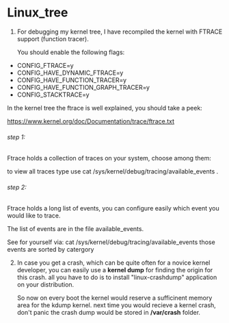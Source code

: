 Linux_tree
==========

1) For debugging my kernel tree, I have recompiled the kernel with FTRACE support (function tracer).

   You should enable the following flags:

* CONFIG_FTRACE=y
* CONFIG_HAVE_DYNAMIC_FTRACE=y
* CONFIG_HAVE_FUNCTION_TRACER=y
* CONFIG_HAVE_FUNCTION_GRAPH_TRACER=y
* CONFIG_STACKTRACE=y

In the kernel tree the ftrace is well explained, you should take a peek:

https://www.kernel.org/doc/Documentation/trace/ftrace.txt

###### step 1:
Ftrace holds a collection of traces on your system, choose among them:

to view all traces type use cat /sys/kernel/debug/tracing/available_events .

###### step 2:

Ftrace holds a long list of events, you can configure easily which event you would like to trace.

The list of events are in the file available_events. 

See for yourself via: cat /sys/kernel/debug/tracing/available_events
those events are sorted by catergory




2) In case you get a crash, which can be quite often for a novice kernel developer,
   you can easily use a **kernel dump** for finding the origin for this crash. 
   all you have to do is to install "linux-crashdump" application on your distribution.
   
   So now on every boot the kernel would reserve a sufficinent memory area for the kdump kernel.
   next time you would recieve a kernel crash, don't panic the crash dump would be stored in 
   **/var/crash** folder.

